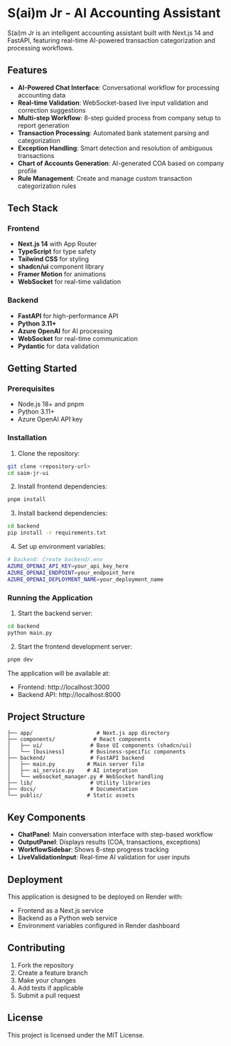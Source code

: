 # S(ai)m Jr - AI Accounting Assistant

S(ai)m Jr is an intelligent accounting assistant built with Next.js 14 and FastAPI, featuring real-time AI-powered transaction categorization and processing workflows.

## Features

- **AI-Powered Chat Interface**: Conversational workflow for processing accounting data
- **Real-time Validation**: WebSocket-based live input validation and correction suggestions
- **Multi-step Workflow**: 8-step guided process from company setup to report generation
- **Transaction Processing**: Automated bank statement parsing and categorization
- **Exception Handling**: Smart detection and resolution of ambiguous transactions
- **Chart of Accounts Generation**: AI-generated COA based on company profile
- **Rule Management**: Create and manage custom transaction categorization rules

## Tech Stack

### Frontend
- **Next.js 14** with App Router
- **TypeScript** for type safety
- **Tailwind CSS** for styling
- **shadcn/ui** component library
- **Framer Motion** for animations
- **WebSocket** for real-time validation

### Backend
- **FastAPI** for high-performance API
- **Python 3.11+**
- **Azure OpenAI** for AI processing
- **WebSocket** for real-time communication
- **Pydantic** for data validation

## Getting Started

### Prerequisites
- Node.js 18+ and pnpm
- Python 3.11+
- Azure OpenAI API key

### Installation

1. Clone the repository:
```bash
git clone <repository-url>
cd saim-jr-ui
```

2. Install frontend dependencies:
```bash
pnpm install
```

3. Install backend dependencies:
```bash
cd backend
pip install -r requirements.txt
```

4. Set up environment variables:
```bash
# Backend: Create backend/.env
AZURE_OPENAI_API_KEY=your_api_key_here
AZURE_OPENAI_ENDPOINT=your_endpoint_here
AZURE_OPENAI_DEPLOYMENT_NAME=your_deployment_name
```

### Running the Application

1. Start the backend server:
```bash
cd backend
python main.py
```

2. Start the frontend development server:
```bash
pnpm dev
```

The application will be available at:
- Frontend: http://localhost:3000
- Backend API: http://localhost:8000

## Project Structure

```
├── app/                    # Next.js app directory
├── components/            # React components
│   ├── ui/               # Base UI components (shadcn/ui)
│   └── [business]        # Business-specific components
├── backend/              # FastAPI backend
│   ├── main.py          # Main server file
│   ├── ai_service.py    # AI integration
│   └── websocket_manager.py # WebSocket handling
├── lib/                  # Utility libraries
├── docs/                 # Documentation
└── public/              # Static assets
```

## Key Components

- **ChatPanel**: Main conversation interface with step-based workflow
- **OutputPanel**: Displays results (COA, transactions, exceptions)
- **WorkflowSidebar**: Shows 8-step progress tracking
- **LiveValidationInput**: Real-time AI validation for user inputs

## Deployment

This application is designed to be deployed on Render with:
- Frontend as a Next.js service
- Backend as a Python web service
- Environment variables configured in Render dashboard

## Contributing

1. Fork the repository
2. Create a feature branch
3. Make your changes
4. Add tests if applicable
5. Submit a pull request

## License

This project is licensed under the MIT License.